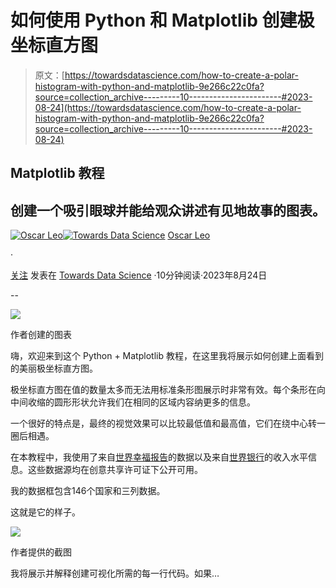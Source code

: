 # 如何使用 Python 和 Matplotlib 创建极坐标直方图

> 原文：[https://towardsdatascience.com/how-to-create-a-polar-histogram-with-python-and-matplotlib-9e266c22c0fa?source=collection_archive---------10-----------------------#2023-08-24](https://towardsdatascience.com/how-to-create-a-polar-histogram-with-python-and-matplotlib-9e266c22c0fa?source=collection_archive---------10-----------------------#2023-08-24)

## Matplotlib 教程

## 创建一个吸引眼球并能给观众讲述有见地故事的图表。

[](https://medium.com/@oscarleo?source=post_page-----9e266c22c0fa--------------------------------)[![Oscar Leo](../Images/7733c9147bad2875a35155fca3903aa8.png)](https://medium.com/@oscarleo?source=post_page-----9e266c22c0fa--------------------------------)[](https://towardsdatascience.com/?source=post_page-----9e266c22c0fa--------------------------------)[![Towards Data Science](../Images/a6ff2676ffcc0c7aad8aaf1d79379785.png)](https://towardsdatascience.com/?source=post_page-----9e266c22c0fa--------------------------------) [Oscar Leo](https://medium.com/@oscarleo?source=post_page-----9e266c22c0fa--------------------------------)

·

[关注](https://medium.com/m/signin?actionUrl=https%3A%2F%2Fmedium.com%2F_%2Fsubscribe%2Fuser%2Fd7e5c1ca65b7&operation=register&redirect=https%3A%2F%2Ftowardsdatascience.com%2Fhow-to-create-a-polar-histogram-with-python-and-matplotlib-9e266c22c0fa&user=Oscar+Leo&userId=d7e5c1ca65b7&source=post_page-d7e5c1ca65b7----9e266c22c0fa---------------------post_header-----------) 发表在 [Towards Data Science](https://towardsdatascience.com/?source=post_page-----9e266c22c0fa--------------------------------) ·10分钟阅读·2023年8月24日[](https://medium.com/m/signin?actionUrl=https%3A%2F%2Fmedium.com%2F_%2Fvote%2Ftowards-data-science%2F9e266c22c0fa&operation=register&redirect=https%3A%2F%2Ftowardsdatascience.com%2Fhow-to-create-a-polar-histogram-with-python-and-matplotlib-9e266c22c0fa&user=Oscar+Leo&userId=d7e5c1ca65b7&source=-----9e266c22c0fa---------------------clap_footer-----------)

--

[](https://medium.com/m/signin?actionUrl=https%3A%2F%2Fmedium.com%2F_%2Fbookmark%2Fp%2F9e266c22c0fa&operation=register&redirect=https%3A%2F%2Ftowardsdatascience.com%2Fhow-to-create-a-polar-histogram-with-python-and-matplotlib-9e266c22c0fa&source=-----9e266c22c0fa---------------------bookmark_footer-----------)![](../Images/12f9a4c8cb19c3c9003ae99166e7a591.png)

作者创建的图表

嗨，欢迎来到这个 Python + Matplotlib 教程，在这里我将展示如何创建上面看到的美丽极坐标直方图。

极坐标直方图在值的数量太多而无法用标准条形图展示时非常有效。每个条形在向中间收缩的圆形形状允许我们在相同的区域内容纳更多的信息。

一个很好的特点是，最终的视觉效果可以比较最低值和最高值，它们在绕中心转一圈后相遇。

在本教程中，我使用了来自[世界幸福报告](https://worldhappiness.report/)的数据以及来自[世界银行](https://data.worldbank.org/)的收入水平信息。这些数据源均在创意共享许可证下公开可用。

我的数据框包含146个国家和三列数据。

这就是它的样子。

![](../Images/985a55459edef00b3cb56aa378a92853.png)

作者提供的截图

我将展示并解释创建可视化所需的每一行代码。如果…
